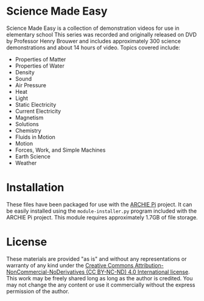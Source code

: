 # Science Made Easy
Science Made Easy is a collection of demonstration videos for use in elementary school
This series was recorded and originally released on DVD by Professor Henry Brouwer and includes approximately 300 science demonstrations and about 14 hours of video. 
Topics covered include:
* Properties of Matter
* Properties of Water
* Density
* Sound
* Air Pressure
* Heat
* Light
* Static Electricity
* Current Electricity
* Magnetism
* Solutions
* Chemistry
* Fluids in Motion
* Motion
* Forces, Work, and Simple Machines
* Earth Science
* Weather

# Installation
These files have been packaged for use with the [ARCHIE Pi](https://github.com/dschuurman/archie-pi) project. 
It can be easily installed using the `module-installer.py` program included with the ARCHIE Pi project.
This module requires approximately 1.7GB of file storage.

# License
These materials are provided "as is" and without any representations or warranty of any kind under the
[Creative Commons Attribution-NonCommercial-NoDerivatives (CC BY-NC-ND) 4.0 International license](https://creativecommons.org/licenses/by-nc-nd/4.0/).
This work may be freely shared long as long as the author is credited. You may not change the any content or use it commercially without the express permission of the author.
